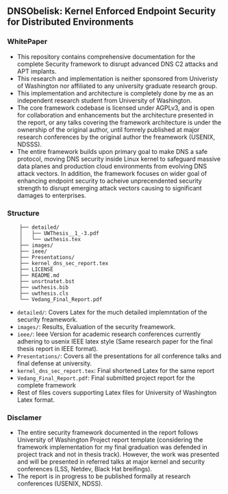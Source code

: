 ## DNSObelisk: Kernel Enforced Endpoint Security for Distributed Environments 
### WhitePaper

* This repository contains comprehensive documentation for the complete Security framework to disrupt advanced DNS C2 attacks and APT implants.
* This research and implementation is neither sponsored from Univeristy of Washington nor affiliated to any university graduate research group.
* This implementation and architecture is completely done by me as an independent research student from University of Washington.
* The core framework codebase is licensed under AGPLv3, and is open for collaboration and enhancements but the architecture presented in the report, or any talks covering the framework architecture is under the ownership of the original author, until fomrely published at major research conferences by the original author the freamework (USENIX, NDSSS).
* The entire framework builds upon primary  goal to make DNS a safe protocol, moving DNS security inside Linux kernel to safeguard massive data planes and production cloud environments from  evolving DNS attack vectors. In addition, the framework focuses on wider goal of enhancing endpoint security to acheive unprecendented security strength to disrupt emerging attack vectors causing to significant damages to enterprises.

### Structure
```
    ├── detailed/
    │   ├── UWThesis__1_-3.pdf
    │   └── uwthesis.tex
    ├── images/
    ├── ieee/
    ├── Presentations/
    ├── kernel_dns_sec_report.tex
    ├── LICENSE
    ├── README.md
    ├── unsrtnatet.bst
    ├── uwthesis.bib
    ├── uwthesis.cls
    └── Vedang_Final_Report.pdf
```
* ```detailed/```: Covers Latex for the much detailed implemntation of the security freamework.
* ```images/```: Results, Evaluation of the security freamework.
* ```ieee/```: Ieee Version for academic research conferences currently adhering to usenix IEEE latex style (Same research paper for the final thesis report in IEEE format).
* ```Presentations/```: Covers all the presentations for all conference talks and final defense at university.
* ```kernel_dns_sec_report.tex```: Final shortened Latex for the same report
* ```Vedang_Final_Report.pdf```: Final submitted project report for the complete framework
* Rest of files covers supporting Latex files for University of Washington Latex format.


### Disclamer
* The entire security framework documented in the report follows University of Washington Project report template (considering the framework implementation for my final graduation was defended in project track and not in thesis track). However, the work was presented and will be presented in referred talks at major kernel and security conferences (LSS, Netdev, Black Hat breifings).
* The report is in progress to be published formally at research conferences (USENIX, NDSS).
